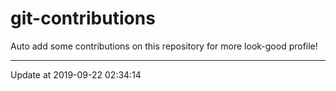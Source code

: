 # git-contributions

Auto add some contributions on this repository for more look-good profile!

---

Update at 2019-09-22 02:34:14
